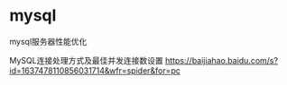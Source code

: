 # mysql
mysql服务器性能优化


MySQL连接处理方式及最佳并发连接数设置
https://baijiahao.baidu.com/s?id=1637478110856031714&wfr=spider&for=pc

